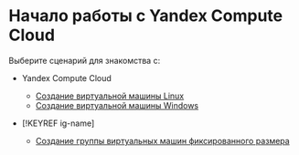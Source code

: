 # Начало работы с Yandex Compute Cloud

Выберите сценарий для знакомства с:

- Yandex Compute Cloud

    - [Создание виртуальной машины Linux](quick-create-linux.md)
    - [Создание виртуальной машины Windows](quick-create-windows.md)

- [!KEYREF ig-name]

    - [Создание группы виртуальных машин фиксированного размера](ig.md)
